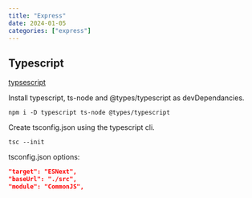 ```yaml
---
title: "Express"
date: 2024-01-05
categories: ["express"]
---
```



## Typescript

[typsescript](https://www.typescriptlang.org/)

Install typescript, ts-node and @types/typescript as devDependancies.

```node
npm i -D typescript ts-node @types/typescript
```

Create tsconfig.json using the typescript cli.

```node
tsc --init
```

tsconfig.json options:

```json
"target": "ESNext",
"baseUrl": "./src",
"module": "CommonJS",
```
